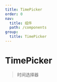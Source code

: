 ```yaml
---
title: TimePicker
order: 0
nav:
  title: 组件
  path: /components
group:
  title: TimePicker
---
```


# TimePicker

> 时间选择器

<code src="./demo/index.tsx" />